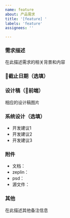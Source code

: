 ```yaml
---
name: feature
about: 产品需求
title: '[feature] '
labels: 'feature'
assignees: ''

---
```


### 需求描述

在此描述需求的相关背景和内容

### 截止日期（选填）

### 设计稿（前端）

相应的设计稿图片

### 系统设计（选填）

* 开发建议1
* 开发建议2
* 开发建议3

### 附件

* 文档：
* zeplin：
* psd：
* 源文件：

### 其他

在此描述其他备注信息
